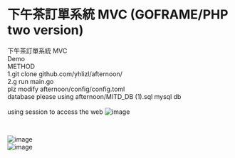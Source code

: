 # 下午茶訂單系統 MVC (GOFRAME/PHP two version)
下午茶訂單系統 MVC 
<br>Demo
<br>METHOD
<br>1.git clone github.com/yhlizl/afternoon/
<br>2.g run main.go
<br>
plz modify afternoon/config/config.toml 
<br>
database please using afternoon/MITD_DB (1).sql
mysql db
<br>
<br> using session to access the web 
![image](https://user-images.githubusercontent.com/60890077/131869466-cb421d35-89aa-4278-b0f0-ec52d28fb4c3.png)

<br>

![image](https://user-images.githubusercontent.com/60890077/131869543-0e719411-40a1-492a-ac1d-0b57c6dd315f.png)
<br>
![image](https://user-images.githubusercontent.com/60890077/131869622-39e9a7fd-2b6f-496b-8b91-ed3adbae5e10.png)
